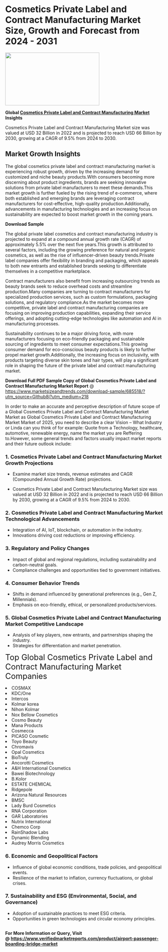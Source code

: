 <H1>Cosmetics Private Label and Contract Manufacturing Market Size, Growth and Forecast from 2024 - 2031</H1><img class="aligncenter size-medium wp-image-584254" src="https://thirdeyenews.in/wp-content/uploads/2024/09/Global-Market-Research-300x168.jpeg" alt="" width="300" height="168" /><p><strong>Global&nbsp;<a href="https://www.marketsizeandtrends.com/download-sample/685518/?utm_source=Github8j?utm_medium=218">Cosmetics Private Label and Contract Manufacturing Market</a> Insights</strong></p><p>Cosmetics Private Label and Contract Manufacturing Market size was valued at USD 32 Billion in 2022 and is projected to reach USD 66 Billion by 2030, growing at a CAGR of 9.5% from 2024 to 2030.</p><p><h2>Market Growth Insights</h2> <p>The global cosmetics private label and contract manufacturing market is experiencing robust growth, driven by the increasing demand for customized and niche beauty products.With consumers becoming more discerning about product ingredients, brands are seeking innovative solutions from private label manufacturers to meet these demands.This market growth is further fueled by the rising trend of e-commerce, where both established and emerging brands are leveraging contract manufacturers for cost-effective, high-quality production.Additionally, advancements in manufacturing technologies and an increasing focus on sustainability are expected to boost market growth in the coming years.</p> <p><strong>Download Sample</strong></p> <p>The global private label cosmetics and contract manufacturing industry is projected to expand at a compound annual growth rate (CAGR) of approximately 5.5% over the next five years.This growth is attributed to several factors, including the growing preference for natural and organic cosmetics, as well as the rise of influencer-driven beauty trends.Private label companies offer flexibility in branding and packaging, which appeals to both new entrants and established brands seeking to differentiate themselves in a competitive marketplace.</p> <p>Contract manufacturers also benefit from increasing outsourcing trends as beauty brands seek to reduce overhead costs and streamline production.Many companies are turning to contract manufacturers for specialized production services, such as custom formulations, packaging solutions, and regulatory compliance.As the market becomes more competitive, private label and contract manufacturing companies are focusing on improving production capabilities, expanding their service offerings, and adopting cutting-edge technologies like automation and AI in manufacturing processes.</p> <p>Sustainability continues to be a major driving force, with more manufacturers focusing on eco-friendly packaging and sustainable sourcing of ingredients to meet consumer expectations.This growing consumer demand for eco-conscious beauty products is likely to further propel market growth.Additionally, the increasing focus on inclusivity, with products targeting diverse skin tones and hair types, will play a significant role in shaping the future of the private label and contract manufacturing market.</p> <p><span class=""><strong>Download Full PDF Sample Copy of Global Cosmetics Private Label and Contract Manufacturing Market Report</strong> @ <a href="https://www.marketsizeandtrends.com/download-sample/685518/?utm_source=Github8j?utm_medium=218" target="_blank">https://www.marketsizeandtrends.com/download-sample/685518/?utm_source=Github8j?utm_medium=218</a></span></p><p>In order to make an accurate and perceptive description of future scope of a Global&nbsp;Cosmetics Private Label and Contract Manufacturing Market Market as Global&nbsp;Cosmetics Private Label and Contract Manufacturing Market Market of 2025, you need to describe a clear Vision &ndash; What Industry or Linda can you think of for example: Quote from a Technology, healthcare, automotive, renewable energy, name the market you are Reffering to.However, some general trends and factors usually impact market reports and their future outlook include:</p><h3>1.&nbsp;<strong>Cosmetics Private Label and Contract Manufacturing Market Growth Projections</strong></h3><ul><li>Examine market size trends, revenue estimates and CAGR (Compounded Annual Growth Rate) projections.</li><li><p>Cosmetics Private Label and Contract Manufacturing Market size was valued at USD 32 Billion in 2022 and is projected to reach USD 66 Billion by 2030, growing at a CAGR of 9.5% from 2024 to 2030.</p></li></ul><h3>2.&nbsp;<strong>Cosmetics Private Label and Contract Manufacturing Market Technological Advancements</strong></h3><ul><li>Integration of AI, IoT, blockchain, or automation in the industry.</li><li>Innovations driving cost reductions or improving efficiency.</li></ul><h3>3.&nbsp;<strong>Regulatory and Policy Changes</strong></h3><ul><li>Impact of global and regional regulations, including sustainability and carbon-neutral goals.</li><li>Compliance challenges and opportunities tied to government initiatives.</li></ul><h3>4.&nbsp;<strong>Consumer Behavior Trends</strong></h3><ul><li>Shifts in demand influenced by generational preferences (e.g., Gen Z, Millennials).</li><li>Emphasis on eco-friendly, ethical, or personalized products/services.</li></ul><h3>5.&nbsp;<strong>Global Cosmetics Private Label and Contract Manufacturing Market Competitive Landscape</strong></h3><ul><li>Analysis of key players, new entrants, and partnerships shaping the industry.</li><li>Strategies for differentiation and market penetration.</li></ul><p data-pm-slice="1 1 []"><span style="color: inherit; font-family: inherit; font-size: 25px;">Top Global Cosmetics Private Label and Contract Manufacturing Market Companies</span></p><div class="" data-test-id=""><p><li>COSMAX</li><li> KDC/One</li><li> Intercos</li><li> Kolmar korea</li><li> Nihon Kolmar</li><li> Nox Bellow Cosmetics</li><li> Cosmo Beauty</li><li> Mana Products</li><li> Cosmecca</li><li> PICASO Cosmetic</li><li> Toyo Beauty</li><li> Chromavis</li><li> Opal Cosmetics</li><li> BioTruly</li><li> Ancorotti Cosmetics</li><li> A&H International Cosmetics</li><li> Bawei Biotechnology</li><li> B.Kolor</li><li> ESTATE CHEMICAL</li><li> Ridgepole</li><li> Arizona Natural Resources</li><li> BMSC</li><li> Lady Burd Cosmetics</li><li> RNA Corporation</li><li> GAR Laboratories</li><li> Nutrix International</li><li> Chemco Corp</li><li> RainShadow Labs</li><li> Dynamic Blending</li><li> Audrey Morris Cosmetics</li></p></div><h3>6.&nbsp;<strong>Economic and Geopolitical Factors</strong></h3><ul><li>Influence of global economic conditions, trade policies, and geopolitical events.</li><li>Resilience of the market to inflation, currency fluctuations, or global crises.</li></ul><h3>7.&nbsp;<strong>Sustainability and ESG (Environmental, Social, and Governance)</strong></h3><ul><li>Adoption of sustainable practices to meet ESG criteria.</li><li>Opportunities in green technologies and circular economy principles.</li></ul><h2><strong style="font-size: 14px;">For More Information or Query, Visit @&nbsp;</strong><a style="background-color: #ffffff; font-size: 14px;" href="https://www.marketsizeandtrends.com/report/cosmetics-private-label-and-contract-manufacturing-market/" target="_blank">https://www.verifiedmarketreports.com/product/airport-passenger-boarding-bridge-market</a></h2>